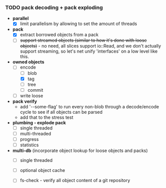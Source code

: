 ### TODO pack decoding + pack exploding
* **parallel**
  * [x] limit parallelism by allowing to set the amount of threads
* **pack**
  * [x] extract borrowed objects from a pack
  * [ ] ~~support streamed objects (similar to how it's done with loose objects)~~ - no need, all slices support io::Read, and we don't
        actually support streaming, so let's net unify 'interfaces' on a low level like this.
* **owned objects**
  * [ ] encode 
    * [ ] blob
    * [x] tag
    * [ ] tree
    * [ ] commit
  * [ ] write loose
* **pack verify**
  * add '--some-flag' to run every non-blob through a decode/encode cycle to see if all objects can be parsed
  * add that to the stress test
* **plumbing - explode pack**
  * [ ] single threaded
  * [ ] multi-threaded
  * [ ] progress
  * [ ] statistics
* **multi-db** (incorporate object lookup for loose objects and packs)
  * [ ] single threaded
  * [ ] optional object cache
  * [ ] fs-check - verify all object content of a git repository

